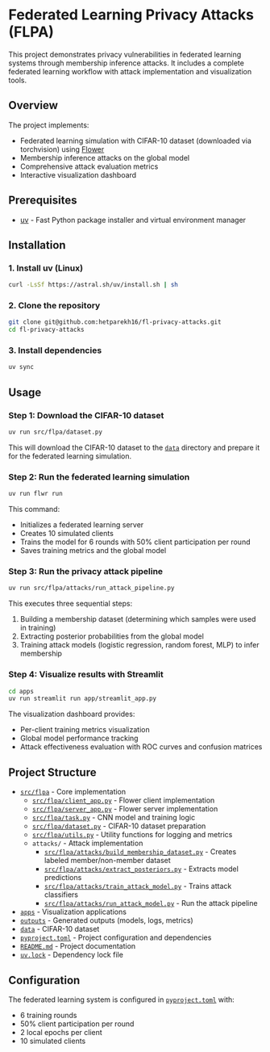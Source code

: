 # Federated Learning Privacy Attacks (FLPA)

This project demonstrates privacy vulnerabilities in federated learning systems through membership inference attacks. It includes a complete federated learning workflow with attack implementation and visualization tools.

## Overview

The project implements:
- Federated learning simulation with CIFAR-10 dataset (downloaded via torchvision) using [Flower](https://flower.dev/)
- Membership inference attacks on the global model
- Comprehensive attack evaluation metrics
- Interactive visualization dashboard

## Prerequisites

- [uv](https://github.com/astral-sh/uv) - Fast Python package installer and virtual environment manager

## Installation

### 1. Install uv (Linux)

```bash
curl -LsSf https://astral.sh/uv/install.sh | sh
```

### 2. Clone the repository

```bash
git clone git@github.com:hetparekh16/fl-privacy-attacks.git
cd fl-privacy-attacks
```

### 3. Install dependencies

```bash
uv sync
```

## Usage

### Step 1: Download the CIFAR-10 dataset

```bash
uv run src/flpa/dataset.py
```

This will download the CIFAR-10 dataset to the [`data`](data) directory and prepare it for the federated learning simulation.

### Step 2: Run the federated learning simulation

```bash
uv run flwr run
```

This command:
- Initializes a federated learning server
- Creates 10 simulated clients
- Trains the model for 6 rounds with 50% client participation per round
- Saves training metrics and the global model

### Step 3: Run the privacy attack pipeline

```bash
uv run src/flpa/attacks/run_attack_pipeline.py
```

This executes three sequential steps:
1. Building a membership dataset (determining which samples were used in training)
2. Extracting posterior probabilities from the global model
3. Training attack models (logistic regression, random forest, MLP) to infer membership

### Step 4: Visualize results with Streamlit

```bash
cd apps
uv run streamlit run app/streamlit_app.py
```

The visualization dashboard provides:
- Per-client training metrics visualization
- Global model performance tracking
- Attack effectiveness evaluation with ROC curves and confusion matrices

## Project Structure

- [`src/flpa`](src/flpa) - Core implementation
  - [`src/flpa/client_app.py`](src/flpa/client_app.py) - Flower client implementation
  - [`src/flpa/server_app.py`](src/flpa/server_app.py) - Flower server implementation
  - [`src/flpa/task.py`](src/flpa/task.py) - CNN model and training logic
  - [`src/flpa/dataset.py`](src/flpa/dataset.py) - CIFAR-10 dataset preparation
  - [`src/flpa/utils.py`](src/flpa/utils.py) - Utility functions for logging and metrics
  - `attacks/` - Attack implementation
    - [`src/flpa/attacks/build_membership_dataset.py`](src/flpa/attacks/build_membership_dataset.py) - Creates labeled member/non-member dataset
    - [`src/flpa/attacks/extract_posteriors.py`](src/flpa/attacks/extract_posteriors.py) - Extracts model predictions
    - [`src/flpa/attacks/train_attack_model.py`](src/flpa/attacks/train_attack_model.py) - Trains attack classifiers
    - [`src/flpa/attacks/run_attack_model.py`](src/flpa/attacks/run_attack_model.py) - Run the attack pipeline
- [`apps`](apps) - Visualization applications
- [`outputs`](outputs) - Generated outputs (models, logs, metrics)
- [`data`](data) - CIFAR-10 dataset
- [`pyproject.toml`](pyproject.toml) - Project configuration and dependencies
- [`README.md`](README.md) - Project documentation
- [`uv.lock`](uv.lock) - Dependency lock file

## Configuration

The federated learning system is configured in [`pyproject.toml`](pyproject.toml) with:
- 6 training rounds
- 50% client participation per round
- 2 local epochs per client
- 10 simulated clients
